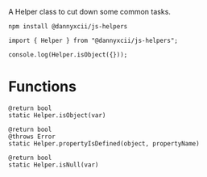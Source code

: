 A Helper class to cut down some common tasks.

```
npm install @dannyxcii/js-helpers
```

```
import { Helper } from "@dannyxcii/js-helpers";

console.log(Helper.isObject({}));
```

# Functions

```
@return bool
static Helper.isObject(var)
```

```
@return bool
@throws Error
static Helper.propertyIsDefined(object, propertyName)
```


```
@return bool
static Helper.isNull(var)
```